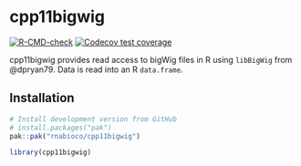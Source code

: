 
# cpp11bigwig

<!-- badges: start -->

[![R-CMD-check](https://github.com/rnabioco/cpp11bigwig/actions/workflows/R-CMD-check.yaml/badge.svg)](https://github.com/rnabioco/cpp11bigwig/actions/workflows/R-CMD-check.yaml)
[![Codecov test
coverage](https://codecov.io/gh/rnabioco/RcppLibBigWig/graph/badge.svg)](https://app.codecov.io/gh/rnabioco/RcppLibBigWig)
<!-- badges: end -->

cpp11bigwig provides read access to bigWig files in R using `libBigWig`
from @dpryan79. Data is read into an R `data.frame`.

## Installation

<div class=".pkgdown-devel">

``` r
# Install development version from GitHub
# install.packages("pak")
pak::pak("rnabioco/cpp11bigwig")
```

</div>

``` r
library(cpp11bigwig)
```
